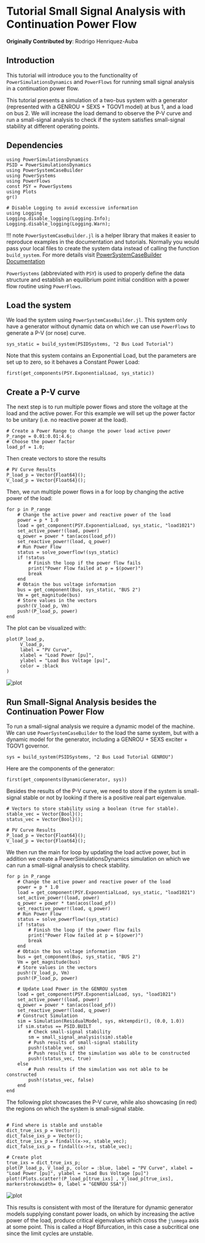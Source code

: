 # Tutorial Small Signal Analysis with Continuation Power Flow

**Originally Contributed by**: Rodrigo Henriquez-Auba

## Introduction

This tutorial will introduce you to the functionality of `PowerSimulationsDynamics` and `PowerFlows`
for running small signal analysis in a continuation power flow.

This tutorial presents a simulation of a two-bus system with a generator (represented with a GENROU + SEXS + TGOV1 model) at bus 1, and a load on bus 2. We will increase the load demand to observe the P-V curve and run a small-signal analysis to check if the system satisfies small-signal stability at different operating points.

## Dependencies

```@repl tutorial_pf
using PowerSimulationsDynamics
PSID = PowerSimulationsDynamics
using PowerSystemCaseBuilder
using PowerSystems
using PowerFlows
const PSY = PowerSystems
using Plots
gr()

# Disable Logging to avoid excessive information
using Logging
Logging.disable_logging(Logging.Info); 
Logging.disable_logging(Logging.Warn); 
```

!!! note
    `PowerSystemCaseBuilder.jl` is a helper library that makes it easier to reproduce examples in the documentation and tutorials. Normally you would pass your local files to create the system data instead of calling the function `build_system`.
    For more details visit [PowerSystemCaseBuilder Documentation](https://nrel-sienna.github.io/PowerSystems.jl/stable/tutorials/powersystembuilder/)

`PowerSystems` (abbreviated with `PSY`) is used to properly define the data structure and establish an equilibrium point initial condition with a power flow routine using `PowerFlows`.

## Load the system

We load the system using `PowerSystemCaseBuilder.jl`. This system only have a generator without dynamic data on which we can use `PowerFlows` to generate a P-V (or nose) curve.

```@repl tutorial_pf
sys_static = build_system(PSIDSystems, "2 Bus Load Tutorial")
```

Note that this system contains an Exponential Load, but the parameters are set up to zero, so it behaves a Constant Power Load:

```@repl tutorial_pf
first(get_components(PSY.ExponentialLoad, sys_static))
```

## Create a P-V curve

The next step is to run multiple power flows and store the voltage at the load and the active power. For this example we will set up the power factor to be unitary (i.e. no reactive power at the load). 

```@repl tutorial_pf
# Create a Power Range to change the power load active power
P_range = 0.01:0.01:4.6;
# Choose the power factor
load_pf = 1.0;
```

Then create vectors to store the results

```@repl tutorial_pf
# PV Curve Results
P_load_p = Vector{Float64}();
V_load_p = Vector{Float64}();
```

Then, we run multiple power flows in a for loop by changing the active power of the load:

```@repl tutorial_pf
for p in P_range
    # Change the active power and reactive power of the load
    power = p * 1.0
    load = get_component(PSY.ExponentialLoad, sys_static, "load1021")
    set_active_power!(load, power)
    q_power = power * tan(acos(load_pf))
    set_reactive_power!(load, q_power)
    # Run Power Flow
    status = solve_powerflow!(sys_static)
    if !status
        # Finish the loop if the power flow fails
        print("Power Flow failed at p = $(power)")
        break
    end
    # Obtain the bus voltage information
    bus = get_component(Bus, sys_static, "BUS 2")
    Vm = get_magnitude(bus)
    # Store values in the vectors
    push!(V_load_p, Vm)
    push!(P_load_p, power)
end
```

The plot can be visualized with:

```@repl tutorial_pf
plot(P_load_p,
     V_load_p,
     label = "PV Curve",
     xlabel = "Load Power [pu]",
     ylabel = "Load Bus Voltage [pu]",
     color = :black
)
```

![plot](figs/pv_curve_cpl.svg)

## Run Small-Signal Analysis besides the Continuation Power Flow

To run a small-signal analysis we require a dynamic model of the machine. We can use `PowerSystemCaseBuilder` to the load the same system, but with a dynamic model for the generator, including a GENROU + SEXS exciter + TGOV1 governor.

```@repl tutorial_pf
sys = build_system(PSIDSystems, "2 Bus Load Tutorial GENROU")
```

Here are the components of the generator:

```@repl tutorial_pf
first(get_components(DynamicGenerator, sys))
```

Besides the results of the P-V curve, we need to store if the system is small-signal stable or not by looking if there is a positive real part eigenvalue.

```@repl tutorial_pf
# Vectors to store stability using a boolean (true for stable).
stable_vec = Vector{Bool}();
status_vec = Vector{Bool}();

# PV Curve Results
P_load_p = Vector{Float64}();
V_load_p = Vector{Float64}();
```

We then run the main for loop by updating the load active power, but in addition we create a PowerSimulationsDynamics simulation on which we can run a small-signal analysis to check stability.

```@repl tutorial_pf
for p in P_range
    # Change the active power and reactive power of the load
    power = p * 1.0
    load = get_component(PSY.ExponentialLoad, sys_static, "load1021")
    set_active_power!(load, power)
    q_power = power * tan(acos(load_pf))
    set_reactive_power!(load, q_power)
    # Run Power Flow
    status = solve_powerflow!(sys_static)
    if !status
        # Finish the loop if the power flow fails
        print("Power Flow failed at p = $(power)")
        break
    end
    # Obtain the bus voltage information
    bus = get_component(Bus, sys_static, "BUS 2")
    Vm = get_magnitude(bus)
    # Store values in the vectors
    push!(V_load_p, Vm)
    push!(P_load_p, power)

    # Update Load Power in the GENROU system
    load = get_component(PSY.ExponentialLoad, sys, "load1021")
    set_active_power!(load, power)
    q_power = power * tan(acos(load_pf))
    set_reactive_power!(load, q_power)
    # Construct Simulation
    sim = Simulation(ResidualModel, sys, mktempdir(), (0.0, 1.0))
    if sim.status == PSID.BUILT
        # Check small-signal stability
        sm = small_signal_analysis(sim).stable
        # Push results of small-signal stability
        push!(stable_vec, sm)
        # Push results if the simulation was able to be constructed
        push!(status_vec, true)
    else
        # Push results if the simulation was not able to be constructed
        push!(status_vec, false)
    end
end
```

The following plot showcases the P-V curve, while also showcasing (in red) the regions on which the system is small-signal stable.

```@repl tutorial_pf

# Find where is stable and unstable
dict_true_ixs_p = Vector();
dict_false_ixs_p = Vector();
dict_true_ixs_p = findall(x->x, stable_vec);
dict_false_ixs_p = findall(x->!x, stable_vec);

# Create plot
true_ixs = dict_true_ixs_p;
plot(P_load_p, V_load_p, color = :blue, label = "PV Curve", xlabel = "Load Power [pu]", ylabel = "Load Bus Voltage [pu]")
plot!(Plots.scatter!(P_load_p[true_ixs] , V_load_p[true_ixs], markerstrokewidth= 0, label = "GENROU SSA"))
```

![plot](figs/pv_curve_cpl_genrou.svg)

This results is consistent with most of the literature for dynamic generator models supplying constant power loads, on which by increasing the active power of the load, produce critical eigenvalues which cross the ``j\omega`` axis at some point. This is called a Hopf Bifurcation, in this case a subcritical one since the limit cycles are unstable.